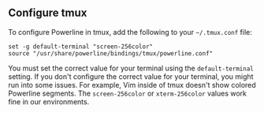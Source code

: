 ## Configure tmux

To configure Powerline in tmux, add the following to your `~/.tmux.conf` file:

```shell
set -g default-terminal "screen-256color"
source "/usr/share/powerline/bindings/tmux/powerline.conf"
```

You must set the correct value for your terminal using the `default-terminal`
setting. If you don't configure the correct value for your terminal, you might
run into some issues. For example, Vim inside of tmux doesn't show colored
Powerline segments. The `screen-256color` or `xterm-256color` values work fine
in our environments.
